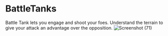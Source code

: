 # BattleTanks
 Battle Tank lets you engage and shoot your foes. Understand the terrain to give your attack an advantage over the opposition. 
![Screenshot (71)](https://user-images.githubusercontent.com/35023765/185008942-775b441b-203e-4d74-8d20-ce068b22d857.png)
